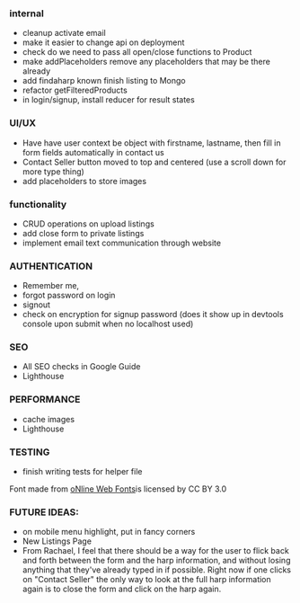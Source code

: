 ### internal
- cleanup activate email
- make it easier to change api on deployment
- check do we need to pass all open/close functions to Product
- make addPlaceholders remove any placeholders that may be there already
- add findaharp known finish listing to Mongo
- refactor getFilteredProducts
- in login/signup, install reducer for result states

### UI/UX
- Have have user context be object with firstname, lastname, then fill in form fields automatically in contact us 
- Contact Seller button moved to top and centered (use a scroll down for more type thing)
- add placeholders to store images

### functionality
- CRUD operations on upload listings
- add close form to private listings
- implement email text communication through website

### AUTHENTICATION
- Remember me, 
- forgot password on login
- signout
- check on encryption for signup password (does it show up in devtools console upon submit when no localhost used)

### SEO

- All SEO checks in Google Guide
- Lighthouse

### PERFORMANCE
- cache images
- Lighthouse

### TESTING

- finish writing tests for helper file

<div>Font made from <a href="http://www.onlinewebfonts.com">oNline Web Fonts</a>is licensed by CC BY 3.0</div>

### FUTURE IDEAS:

- on mobile menu highlight, put in fancy corners
- New Listings Page
- From Rachael, I feel that there should be a way for the user to flick back and forth between the form and the harp information, and without losing anything that they've already typed in if possible. Right now if one clicks on "Contact Seller" the only way to look at the full harp information again is to close the form and click on the harp again. 
